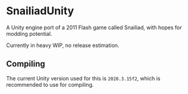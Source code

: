 # SnailiadUnity
A Unity engine port of a 2011 Flash game called Snailiad, with hopes for modding potential.

Currently in heavy WIP, no release estimation.

## Compiling
The current Unity version used for this is `2020.3.15f2`, which is recommended to use for compiling.

